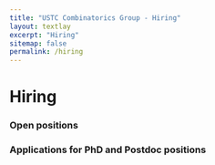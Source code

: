 ```yaml
---
title: "USTC Combinatorics Group - Hiring"
layout: textlay
excerpt: "Hiring"
sitemap: false
permalink: /hiring
---
```


# Hiring

### Open positions



### Applications for PhD and Postdoc positions
